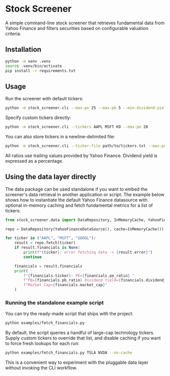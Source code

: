 # Stock Screener

A simple command-line stock screener that retrieves fundamental data from Yahoo
Finance and filters securities based on configurable valuation criteria.

## Installation

```bash
python -m venv .venv
source .venv/bin/activate
pip install -r requirements.txt
```

## Usage

Run the screener with default tickers:

```bash
python -m stock_screener.cli --max-pe 25 --max-pb 5 --min-dividend-yield 1.5
```

Specify custom tickers directly:

```bash
python -m stock_screener.cli --tickers AAPL MSFT KO --max-pe 20
```

You can also store tickers in a newline-delimited file:

```bash
python -m stock_screener.cli --ticker-file path/to/tickers.txt --max-pe 15 --min-market-cap 1e11
```

All ratios use trailing values provided by Yahoo Finance. Dividend yield is
expressed as a percentage.

## Using the data layer directly

The data package can be used standalone if you want to embed the screener's
data retrieval in another application or script. The example below shows how to
instantiate the default Yahoo Finance datasource with optional in-memory caching
and fetch fundamental metrics for a list of tickers:

```python
from stock_screener.data import DataRepository, InMemoryCache, YahooFinanceDataSource

repo = DataRepository(YahooFinanceDataSource(), cache=InMemoryCache())

for ticker in ("AAPL", "MSFT", "GOOGL"):
    result = repo.fetch(ticker)
    if result.financials is None:
        print(f"{ticker}: error fetching data -> {result.error}")
        continue

    financials = result.financials
    print(
        f"{financials.ticker}: PE={financials.pe_ratio} "
        f"PB={financials.pb_ratio} Dividend Yield={financials.dividend_yield} "
        f"Market Cap={financials.market_cap}"
    )
```

### Running the standalone example script

You can try the ready-made script that ships with the project:

```bash
python examples/fetch_financials.py
```

By default, the script queries a handful of large-cap technology tickers. Supply
custom tickers to override that list, and disable caching if you want to force
fresh lookups for each run:

```bash
python examples/fetch_financials.py TSLA NVDA --no-cache
```

This is a convenient way to experiment with the pluggable data layer without
invoking the CLI workflow.
